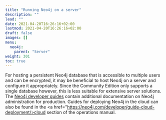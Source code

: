 ```yaml
---
title: "Running Neo4j on a server"
description: ""
lead: ""
date: 2021-04-20T16:26:16+02:00
lastmod: 2021-04-20T16:26:16+02:00
draft: false
images: []
menu: 
  neo4j:
    parent: "Server"
weight: 301
toc: true
---
```


For hosting a persistent Neo4j database that is accessible to multiple users and can be encrypted, it may be beneficial to host Neo4j on a server and configure it appropriately. Since the Community Edition only supports a single database however, this is less suitable for extensive server solutions. The <a href="https://neo4j.com/developer/in-production/">Neo4j developer guides</a> contain additional documentation on Neo4j administration for production. Guides for deploying Neo4j in the cloud can also be found in the <a href="https://neo4j.com/developer/guide-cloud-deployment/>cloud section of the operations manual</a>. 
